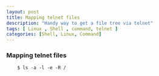 ```yaml
---
layout: post
title: Mapping telnet files
description: "Handy way to get a file tree via telnet"
tags: [ Linux , Shell , command, telnet ]
categories: [Shell, Linux, Command]
---
```


### Mapping telnet files 

```
    $ ls -a -l -e -R /

```